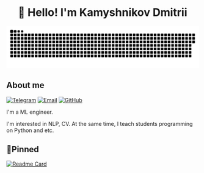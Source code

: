 <h1 align="center">👋 Hello! I'm Kamyshnikov Dmitrii </h1>

<p align="center">
 <img width="600" src="assets/github-snake.svg" alt="snake"/>
</p>

## About me
[![Telegram](https://img.shields.io/badge/-Telegram-2CA5E0?style=flat&logo=telegram&logoColor=white)](https://t.me/kama_34)
[![Email](https://img.shields.io/badge/Email-blue)](mailto:d.kamyshnikov.offer@yandex.ru)
[![GitHub](https://img.shields.io/badge/GitHub-black)](https://github.com/kama34)

I'm a ML engineer.

I'm interested in NLP, CV. 
At the same time, I teach students programming on Python and etc.

## 📌Pinned
[![Readme Card](https://github-readme-stats.vercel.app/api/pin/?username=kama34&repo=kama34.github.io&theme=dracula&bg_color=00000000&)](https://dkamyshnikov.ru/)
